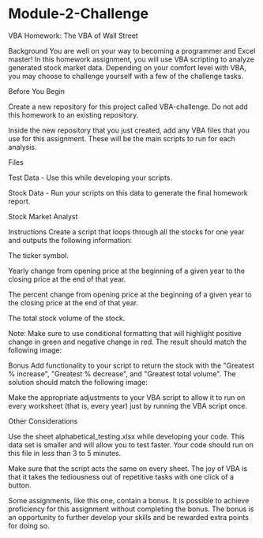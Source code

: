 # Module-2-Challenge

VBA Homework: The VBA of Wall Street

Background
You are well on your way to becoming a programmer and Excel master! In this homework assignment, you will use VBA scripting to analyze generated stock market data. Depending on your comfort level with VBA, you may choose to challenge yourself with a few of the challenge tasks.

Before You Begin


Create a new repository for this project called VBA-challenge. Do not add this homework to an existing repository.


Inside the new repository that you just created, add any VBA files that you use for this assignment. These will be the main scripts to run for each analysis.



Files


Test Data - Use this while developing your scripts.


Stock Data - Run your scripts on this data to generate the final homework report.



Stock Market Analyst


Instructions
Create a script that loops through all the stocks for one year and outputs the following information:


The ticker symbol.


Yearly change from opening price at the beginning of a given year to the closing price at the end of that year.


The percent change from opening price at the beginning of a given year to the closing price at the end of that year.


The total stock volume of the stock.


Note: Make sure to use conditional formatting that will highlight positive change in green and negative change in red.
The result should match the following image:


Bonus
Add functionality to your script to return the stock with the "Greatest % increase", "Greatest % decrease", and "Greatest total volume". The solution should match the following image:

Make the appropriate adjustments to your VBA script to allow it to run on every worksheet (that is, every year) just by running the VBA script once.

Other Considerations


Use the sheet alphabetical_testing.xlsx while developing your code. This data set is smaller and will allow you to test faster. Your code should run on this file in less than 3 to 5 minutes.


Make sure that the script acts the same on every sheet. The joy of VBA is that it takes the tediousness out of repetitive tasks with one click of a button.


Some assignments, like this one, contain a bonus. It is possible to achieve proficiency for this assignment without completing the bonus. The bonus is an opportunity to further develop your skills and be rewarded extra points for doing so.
